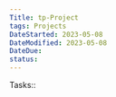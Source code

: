 ```yaml
---
Title: tp-Project
tags: Projects
DateStarted: 2023-05-08
DateModified: 2023-05-08
DateDue: 
status: 
---
```

Tasks:: 
